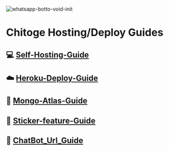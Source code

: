 <img src="https://encrypted-tbn0.gstatic.com/images?q=tbn:ANd9GcQuyMFJgpvsxId18-KECF_0A4WC3lJPBg9dwQ&usqp=CAU" alt="whatsapp-botto-void-init" border="0"></a>
# Chitoge Hosting/Deploy Guides

## 💻 [Self-Hosting-Guide](https://github.com/ShinNouzen/Chitoge-Guides/blob/main/Self-hosting-guide.md)
## ☁️ [Heroku-Deploy-Guide](https://github.com/ShinNouzen/Chitoge-Guides/blob/main/Heroku-Deploy-Guide.md) 
## 💚 [Mongo-Atlas-Guide](https://github.com/ShinNouzen/Chitoge-Guides/blob/main/Mongo-Atlas-guide.md)
## 💫 [Sticker-feature-Guide](https://github.com/ShinNouzen/Chitoge-Guides/blob/main/Sticker-feature-Guide.md)
## 🔰 [ChatBot_Url_Guide](https://github.com/ShinNouzen/Chitoge-Guides/blob/main/Chat_Bot_Url.md)

